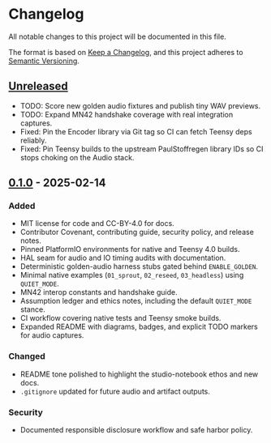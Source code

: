 # Changelog

All notable changes to this project will be documented in this file.

The format is based on [Keep a Changelog](https://keepachangelog.com/en/1.1.0/),
and this project adheres to [Semantic Versioning](https://semver.org/spec/v2.0.0.html).

## [Unreleased]

- TODO: Score new golden audio fixtures and publish tiny WAV previews.
- TODO: Expand MN42 handshake coverage with real integration captures.
- Fixed: Pin the Encoder library via Git tag so CI can fetch Teensy deps reliably.
- Fixed: Pin Teensy builds to the upstream PaulStoffregen library IDs so CI
  stops choking on the Audio stack.

## [0.1.0] - 2025-02-14

### Added
- MIT license for code and CC-BY-4.0 for docs.
- Contributor Covenant, contributing guide, security policy, and release notes.
- Pinned PlatformIO environments for native and Teensy 4.0 builds.
- HAL seam for audio and IO timing audits with documentation.
- Deterministic golden-audio harness stubs gated behind `ENABLE_GOLDEN`.
- Minimal native examples (`01_sprout`, `02_reseed`, `03_headless`) using `QUIET_MODE`.
- MN42 interop constants and handshake guide.
- Assumption ledger and ethics notes, including the default `QUIET_MODE` stance.
- CI workflow covering native tests and Teensy smoke builds.
- Expanded README with diagrams, badges, and explicit TODO markers for audio captures.

### Changed
- README tone polished to highlight the studio-notebook ethos and new docs.
- `.gitignore` updated for future audio and artifact outputs.

### Security
- Documented responsible disclosure workflow and safe harbor policy.

[Unreleased]: https://github.com/bseverns/seedbox/compare/v0.1.0...HEAD
[0.1.0]: https://github.com/bseverns/seedbox/releases/tag/v0.1.0
